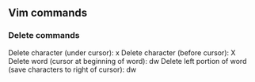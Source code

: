## Vim commands
### Delete commands
Delete character (under cursor): x
Delete character (before cursor): X
Delete word (cursor at beginning of word): dw
Delete left portion of word (save characters to right of cursor): dw

